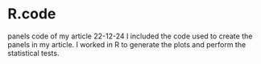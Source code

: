 # R.code
panels code of my article 22-12-24
I included the code used to create the panels in my article. I worked in R to generate the plots and perform the statistical tests.

